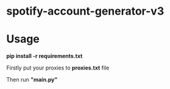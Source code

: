 # spotify-account-generator-v3

# Usage

**pip install -r requirements.txt**


Firstly put your proxies to **proxies.txt** file

Then run **"main.py"**




